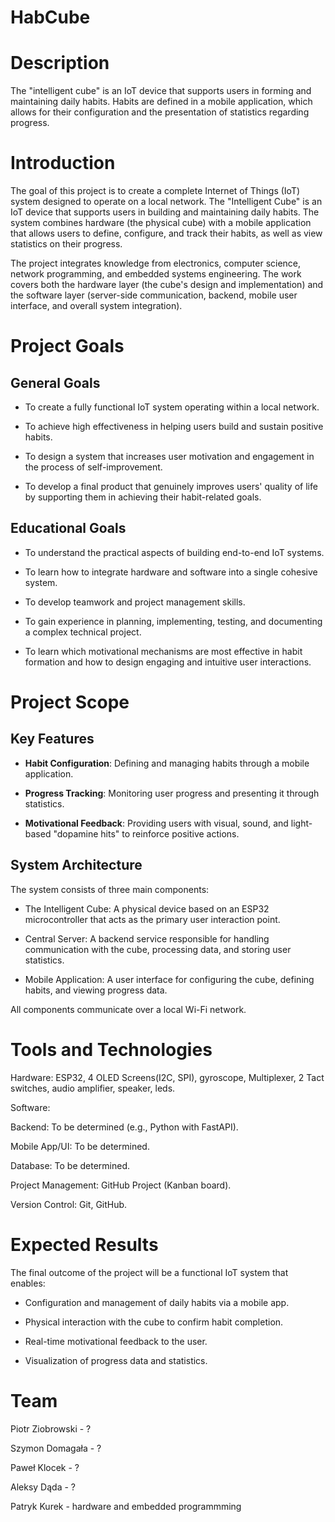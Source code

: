 # HabCube

# Description

The "intelligent cube" is an IoT device that supports users in forming and maintaining daily habits. Habits are defined in a mobile application, which allows for their configuration and the presentation of statistics regarding progress.

# Introduction

The goal of this project is to create a complete Internet of Things (IoT) system designed to operate on a local network. The "Intelligent Cube" is an IoT device that supports users in building and maintaining daily habits. The system combines hardware (the physical cube) with a mobile application that allows users to define, configure, and track their habits, as well as view statistics on their progress.

The project integrates knowledge from electronics, computer science, network programming, and embedded systems engineering. The work covers both the hardware layer (the cube's design and implementation) and the software layer (server-side communication, backend, mobile user interface, and overall system integration).

# Project Goals

## General Goals

- To create a fully functional IoT system operating within a local network.

- To achieve high effectiveness in helping users build and sustain positive habits.

- To design a system that increases user motivation and engagement in the process of self-improvement.

- To develop a final product that genuinely improves users' quality of life by supporting them in achieving their habit-related goals.

## Educational Goals

- To understand the practical aspects of building end-to-end IoT systems.

- To learn how to integrate hardware and software into a single cohesive system.

- To develop teamwork and project management skills.

- To gain experience in planning, implementing, testing, and documenting a complex technical project.

- To learn which motivational mechanisms are most effective in habit formation and how to design engaging and intuitive user interactions.

# Project Scope

## Key Features

- **Habit Configuration**: Defining and managing habits through a mobile application.

- **Progress Tracking**: Monitoring user progress and presenting it through statistics.

- **Motivational Feedback**: Providing users with visual, sound, and light-based "dopamine hits" to reinforce positive actions.

## System Architecture

The system consists of three main components:

- The Intelligent Cube: A physical device based on an ESP32 microcontroller that acts as the primary user interaction point.

- Central Server: A backend service responsible for handling communication with the cube, processing data, and storing user statistics.

- Mobile Application: A user interface for configuring the cube, defining habits, and viewing progress data.

All components communicate over a local Wi-Fi network.

# Tools and Technologies

Hardware: ESP32, 4 OLED Screens(I2C, SPI), gyroscope, Multiplexer, 2 Tact switches, audio amplifier, speaker, leds.

Software:

Backend: To be determined (e.g., Python with FastAPI).

Mobile App/UI: To be determined.

Database: To be determined.

Project Management: GitHub Project (Kanban board).

Version Control: Git, GitHub.

# Expected Results

The final outcome of the project will be a functional IoT system that enables:

- Configuration and management of daily habits via a mobile app.

- Physical interaction with the cube to confirm habit completion.

- Real-time motivational feedback to the user.

- Visualization of progress data and statistics.

# Team

Piotr Ziobrowski - ?

Szymon Domagała - ?

Paweł Klocek - ?

Aleksy Dąda - ?

Patryk Kurek - hardware and embedded programmming
